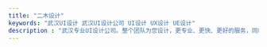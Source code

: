 ```yaml
---
title: "二木设计"
keywords: "武汉UI设计 武汉UI设计公司 UI设计 UX设计 UE设计"
description : "武汉专业UI设计公司。整个团队为您设计，更专业、更快、更好的服务，同时还有更好的性价比。"
---
```

